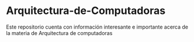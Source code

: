 # Arquitectura-de-Computadoras
Este repositorio cuenta con información interesante e importante acerca de la materia de Arquitectura de computadoras
